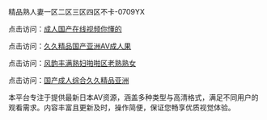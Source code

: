 精品熟人妻一区二区三区四区不卡-0709YX

点击访问：<a href="https://heiliaowzu4ur.pages.dev">成人国产在线视频你懂的</a>

点击访问：<a href="https://heiliaozj3tjd.pages.dev">久久精品国产亚洲AV成人果</a>

点击访问：<a href="https://heiliaoe8ajia.pages.dev">风韵丰满熟妇啪啪区老熟熟女</a>

点击访问：<a href="https://heiliaoxqkkct.pages.dev">国产成人综合久久精品亚洲</a>

本平台专注于提供最新日本AV资源，涵盖多种类型与高清格式，满足不同用户的观看需求。内容丰富且更新及时，操作简便，保证您畅享优质视觉体验。

<span style="display:none;">[Canonical link](https://github.com/bay20250709/so25 ）</span>
